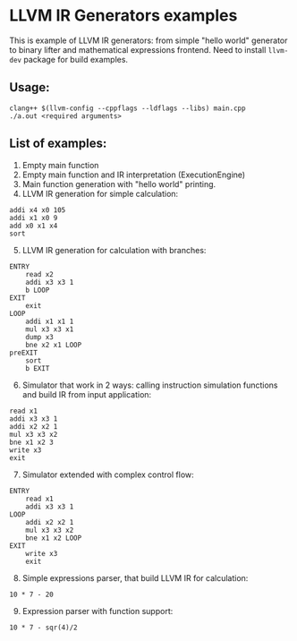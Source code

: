 # LLVM IR Generators examples
This is example of LLVM IR generators: from simple "hello world" generator to binary lifter and mathematical expressions frontend. Need to install `llvm-dev` package for build examples.

## Usage:
```
clang++ $(llvm-config --cppflags --ldflags --libs) main.cpp
./a.out <required arguments>
```

## List of examples:
1. Empty main function
2. Empty main function and IR interpretation (ExecutionEngine)
3. Main function generation with "hello world" printing.
4. LLVM IR generation for simple calculation:
```
addi x4 x0 105
addi x1 x0 9
add x0 x1 x4
sort
```
5. LLVM IR generation for calculation with branches:
```
ENTRY
    read x2
    addi x3 x3 1
    b LOOP
EXIT
    exit
LOOP
    addi x1 x1 1
    mul x3 x3 x1
    dump x3
    bne x2 x1 LOOP
preEXIT
    sort
    b EXIT
```
6. Simulator that work in 2 ways: calling instruction simulation functions and build IR from input application:
```
read x1
addi x3 x3 1
addi x2 x2 1
mul x3 x3 x2
bne x1 x2 3
write x3
exit
```
7. Simulator extended with complex control flow:
```
ENTRY
    read x1
    addi x3 x3 1
LOOP
    addi x2 x2 1
    mul x3 x3 x2
    bne x1 x2 LOOP
EXIT
    write x3
    exit
```
8. Simple expressions parser, that build LLVM IR for calculation:
```
10 * 7 - 20 
```
9. Expression parser with function support:
```
10 * 7 - sqr(4)/2
```